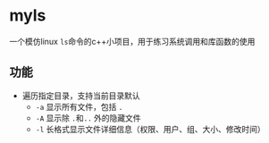 # myls  
一个模仿linux `ls`命令的c++小项目，用于练习系统调用和库函数的使用  
  
## 功能  
- 遍历指定目录，支持当前目录默认
    - `-a` 显示所有文件，包括 `.`  
    - `-A` 显示除 `.`和`..` 外的隐藏文件
    - `-l` 长格式显示文件详细信息（权限、用户、组、大小、修改时间）

